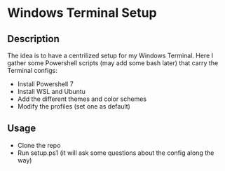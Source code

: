 # Windows Terminal Setup
## Description
The idea is to have a centrilized setup for my Windows Terminal. Here I gather some Powershell scripts (may add some bash later) that carry the Terminal configs:

- Install Powershell 7
- Install WSL and Ubuntu
- Add the different themes and color schemes
- Modify the profiles (set one as default)

## Usage
- Clone the repo
- Run setup.ps1 (it will ask some questions about the config along the way)
